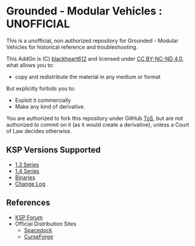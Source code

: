 # Grounded - Modular Vehicles : UNOFFICIAL

This is a unofficial, non authorized repository for Grounded - Modular Vehicles for historical reference and troubleshooting.

This AddOn is (C) [blackheart612](https://spacedock.info/profile/blackheart612) and licensed under [CC BY-NC-ND 4.0](https://creativecommons.org/licenses/by-nc-nd/4.0/?), what allows you to:

* copy and redistribute the material in any medium or format

But explicitly forbids you to:

* Exploit it commercially
* Make any kind of derivative.

You are authorized to fork this repository under GitHub [ToS](https://help.github.com/articles/github-terms-of-service/), but are not authorized to commit on it (as it would create a derivative), unless a Court of Law decides otherwise.

## KSP Versions Supported

* [1.3 Series](https://github.com/net-lisias-ksph/GroundedModularVehicles/tree/KSP/1.3)
* [1.4 Series](https://github.com/net-lisias-ksph/GroundedModularVehicles/tree/KSP/1.4)
* [Binaries](https://github.com/net-lisias-ksph/GroundedModularVehicles/tree/Archive)
* [Change Log](./CHANGE_LOG.md)


## References

* [KSP Forum](https://forum.kerbalspaceprogram.com/index.php?/topic/171377-13x14x-grounded-modular-vehicles-r30l-breaks-old-crafts-engine-on-chassis-new-paint-variant-ported-back-to-13x-fixes-jul-20-2018/)
* Official Distribution Sites
	* [Spacedock](https://spacedock.info/mod/1715/Grounded%20-%20Modular%20Vehicles)
	* [CurseForge](https://www.curseforge.com/kerbal/ksp-mods/grounded-modular-vehicles)

